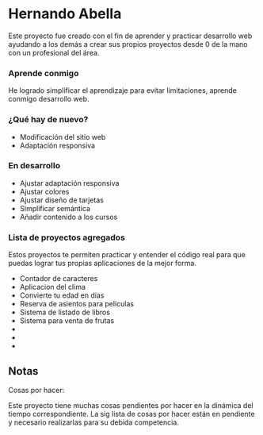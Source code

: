 # Hernando Abella

Este proyecto fue creado con el fin de aprender y practicar desarrollo web ayudando a los demás a crear sus propios proyectos desde 0 de la mano con un profesional del área.

### Aprende conmigo

He logrado simplificar el aprendizaje para evitar limitaciones, aprende conmigo desarrollo web.

### ¿Qué hay de nuevo?

- Modificación del sitio web
- Adaptación responsiva

### En desarrollo

- Ajustar adaptación responsiva
- Ajustar colores
- Ajustar diseño de tarjetas
- Simplificar semántica
- Añadir contenido a los cursos

### Lista de proyectos agregados

Estos proyectos te permiten practicar y entender el código real para que puedas lograr tus propias aplicaciones de la mejor forma.

- Contador de caracteres
- Aplicacion del clima
- Convierte tu edad en dias
- Reserva de asientos para peliculas
- Sistema de listado de libros
- Sistema para venta de frutas
-
- 
- 

## Notas

Cosas por hacer:

Este proyecto tiene muchas cosas pendientes por hacer en la dinámica del tiempo correspondiente. La sig lista de cosas por hacer están en pendiente y necesario realizarlas para su debida competencia.